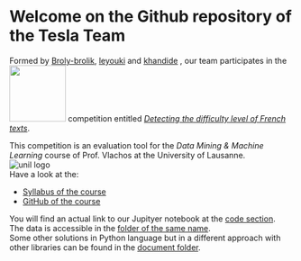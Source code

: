# Welcome on the Github repository of the Tesla Team
Formed by [Broly-brolik](https://github.com/Broly-brolik), [leyouki](https://github.com/leyouki) and [khandide](https://github.com/khandid3) , our team participates in the <img src=https://www.kaggle.com/static/images/site-logo.png width="100"> competition entitled [*Detecting the difficulty level of French texts*](https://www.kaggle.com/c/detecting-the-difficulty-level-of-french-texts/leaderboard). 


This competition is an evaluation tool for the *Data Mining & Machine Learning* course of Prof. Vlachos at the University of Lausanne.  
![unil logo](https://hecnet.unil.ch/medias/plone/lg14/logo_unil.png)  
Have a look at the: 
* [Syllabus of the course](https://hecnet.unil.ch/hec/syllabus/descriptif/2457)
* [GitHub of the course](https://github.com/michalis0/DataMining_and_MachineLearning)



You will find an actual link to our Jupityer notebook at the [code section](https://github.com/Broly-brolik/DMML2021_Tesla/tree/main/code).  
The data is accessible in the [folder of the same name](https://github.com/Broly-brolik/DMML2021_Tesla/tree/main/data).  
Some other solutions in Python language but in a different approach with other libraries can be found in the [document folder](https://github.com/Broly-brolik/DMML2021_Tesla/tree/main/documents).
